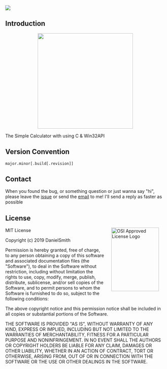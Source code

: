 <img src="https://i.imgur.com/6lzpINN.png"/>

## Introduction

<p align="center">
	<img src="https://media.giphy.com/media/orVBkhPPZgeYkP6Kym/giphy.gif"  width="300">
</p>
The Simple Calculator with using C & Win32API

## Version Convention

```
major.minor[.build[.revision]]
```



## Contact

When you found the bug, or something question or just wanna say "hi", please leave the [issue](https://github.com/danielsmith0612/Calculator/issues) or send the [email](mailto:danielsmith0612@gmail.com) to me!
I'll send a reply as faster as possible

## License

<img alt="OSI Approved License Logo" hspace="20" src="https://opensource.org/files/OSI_Approved_License.png" align="right"  width="150" height="200">

MIT License

Copyright (c) 2019 DanielSmith

Permission is hereby granted, free of charge, to any person obtaining a copy of this software and associated documentation files (the "Software"), to deal in the Software without restriction, including without limitation the rights to use, copy, modify, merge, publish, distribute, sublicense, and/or sell copies of the Software, and to permit persons to whom the Software is furnished to do so, subject to the following conditions:

The above copyright notice and this permission notice shall be included in all copies or substantial portions of the Software.

THE SOFTWARE IS PROVIDED "AS IS", WITHOUT WARRANTY OF ANY KIND, EXPRESS OR IMPLIED, INCLUDING BUT NOT LIMITED TO THE WARRANTIES OF MERCHANTABILITY, FITNESS FOR A PARTICULAR PURPOSE AND NONINFRINGEMENT. IN NO EVENT SHALL THE AUTHORS OR COPYRIGHT HOLDERS BE LIABLE FOR ANY CLAIM, DAMAGES OR OTHER LIABILITY, WHETHER IN AN ACTION OF CONTRACT, TORT OR OTHERWISE, ARISING FROM, OUT OF OR IN CONNECTION WITH THE SOFTWARE OR THE USE OR OTHER DEALINGS IN THE SOFTWARE.